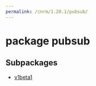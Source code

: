 ```yaml
---
permalink: /cnrm/1.20.1/pubsub/
---
```


# package pubsub



## Subpackages

* [v1beta1](pubsub-v1beta1.md)